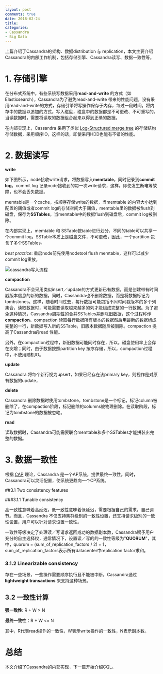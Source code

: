 ```yaml
---
layout: post
comments: true
date: 2018-02-24
title: 
categories:  
- Cassandra
- Big Data
---
```


上篇介绍了Cassandra的架构、数据distribution 与 replication，本文主要介绍Cassandra的内部工作机制，包括存储引擎、Cassandra读写、数据一致性等。

# 1. 存储引擎

在分布式系统中，有些系统写数据采用**read-and-write** 的方式（如Elasticsearch），Cassandra为了避免read-and-write 带来的性能问题，没有采用read-and-write的方式，存储引擎将写操作保存于内存，每过一段时间，将内存中的数据以追加的方式，写入磁盘，磁盘中的数据都是不可更改、不可重写的。当读数据时，需要将读取的数据组合起来以得到正确的数据。

在内部实现上，Cassandra 采用了类似 [Log-Structured merge tree][1] 的存储结构存储数据，采用顺序IO，这样的话，即使采用HDD也能有不错的性能。

# 2. 数据读写

**write**

如下图所示，node接收write请求，将数据写入**memtable**，同时记录到**commit log**。commit log 记录node接收到的每一次write请求，这样，即使发生断电等故障，也不会丢失数据。

memtable是一个cache，按顺序存储write的数据，当memtable 的内容大小达到配置的阈值或者commit log的存储空间大于阈值，memtable里的数据被flush到磁盘，保存为**SSTables**。当memtable中的数据flush到磁盘后，commit log被删除。

在内部实现上，memtable 和 SSTable按table进行划分，不同的table可以共享一个commit log。SSTable本质上是磁盘文件，不可更改，因此，一个partition 包含了多个SSTables。

*best practice*: 重启node前先使用nodetool flush memtable，这样可以减少commit log重放。

![cassandra写入流程](http://blog2018.qiniudn.com/cassandra-write-process.png)

**compaction**

Cassandra不会采用类似insert／update的方式更新已有数据，而是创建带有时间戳版本信息的新的数据，同时，Cassandra也不删除数据，而是将数据标记为tombstones。这样，随着时间过去，每行数据可能包括不同时间戳版本的多个列集合，读取数据时，可能需要读取越来越多的列才能组成完整的一行数据。为了避免这种情况，Cassandra周期性的合并SSTables并删除旧数据，这个过程称作**compaction**。compaction 读取每行数据所有版本的数据然后用最新的数据组成完整的一行，新数据写入新的SSTable，旧版本数据随后被删除。compaction 提高了Cassandra的read 性能。

另外，在compaction过程中，新旧数据可能同时存在，所以，磁盘使用率上会存在突增；同时，由于数据按照partition key 按序存储，所以，compaction过程中，不使用随机IO。

**update**

Cassandra 将每个新行视为upsert，如果已经存在该primary key，则视作是对原有数据的update，

**delete**

Cassandra 删除数据时使用tombstone，tombstone是一个标记，标记column被删除了，在compaction阶段，标记删除的columns被物理删除。在读取阶段，标记为tombstone的数据被忽略。

**read**

读取数据时，Cassandra可能需要联合memtable和多个SSTables才能拼装出完整的数据。

# 3. 数据一致性

根据 [CAP][3] 理论，Cassandra 是一个AP系统，提供最终一致性。同时，Cassandra可以灵活配置，使系统更趋向一个CP系统。

##3.1 Two consistency features

###3.1.1 Tunable consistency

高一致性意味着高延迟，低一致性意味着低延迟，需要根据自己的需求，自己调节。而且，Cassandra 不仅支持集群级别的一致性设置，还支持请求级别的一致性设置，用户可以针对请求设置一致性。

一致性等级决定了处理读／写请求返回成功的数据副本数，Cassandra赋予用户充分的自主选择权，通常情况下，设置读／写的的一致性等级为"**QUORUM**"，其中，quorum = (sum_of_replication_factors / 2) + 1，sum_of_replication_factors表示所有datacenter中replication factor求和。

### 3.1.2 Linearizable consistency

存在一些场景，一些操作需要顺序执行且不能被中断，Cassandra通过**lightweight transactions** 来支持这种场景。

## 3.2 一致性计算

**强一致性**: R + W > N

**最终一致性**：R + W <= N

其中，R代表read操作的一致性，W表示write操作的一致性，N表示副本数。

# 总结

本文介绍了Cassandra的内部实现，下一篇开始介绍CQL。

[1]: https://en.wikipedia.org/wiki/Log-structured_merge-tree "Log-structured merge tree"
[2]: https://docs.datastax.com/en/glossary/doc/glossary/gloss_zombie.html "zombie"
[3]: https://en.wikipedia.org/wiki/CAP_theorem "CAP"



